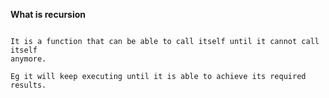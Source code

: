 **What is recursion**

```

It is a function that can be able to call itself until it cannot call itself
anymore.

Eg it will keep executing until it is able to achieve its required results.

```
